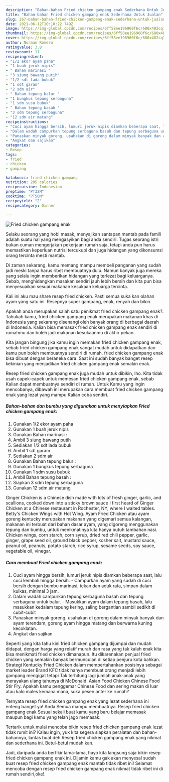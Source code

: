 ```yaml
---
description: "Bahan-bahan Fried chicken gampang enak Sederhana Untuk Jualan"
title: "Bahan-bahan Fried chicken gampang enak Sederhana Untuk Jualan"
slug: 267-bahan-bahan-fried-chicken-gampang-enak-sederhana-untuk-jualan
date: 2021-06-12T10:10:22.749Z
image: https://img-global.cpcdn.com/recipes/6ff58ee196960f6c/680x482cq70/fried-chicken-gampang-enak-foto-resep-utama.jpg
thumbnail: https://img-global.cpcdn.com/recipes/6ff58ee196960f6c/680x482cq70/fried-chicken-gampang-enak-foto-resep-utama.jpg
cover: https://img-global.cpcdn.com/recipes/6ff58ee196960f6c/680x482cq70/fried-chicken-gampang-enak-foto-resep-utama.jpg
author: Norman Romero
ratingvalue: 3.8
reviewcount: 11
recipeingredient:
- "1/2 ekor ayam paha"
- "1 buah jeruk nipis"
- " Bahan marinasi "
- "3 siung bawang putih"
- "1/2 sdt lada bubuk"
- "1 sdt garam"
- "2 sdm air"
- " Bahan tepung balur "
- "1 bungkus tepung serbaguna"
- "1 sdm susu bubuk"
- " Bahan tepung basah "
- "3 sdm tepung serbaguna"
- "12 sdm air matang"
recipeinstructions:
- "Cuci ayam hingga bersih, lumuri jeruk nipis diamkan beberapa saat, lalu cuci kembali hingga bersih. Campurkan ayam yang sudah di cuci bersih dengan bumbu marinasi, tekan dan aduk rata, simpan dalam kulkas, minimal 3 jam."
- "Dalam wadah campurkan tepung serbaguna basah dan tepung serbaguna untuk balur. Masukkan ayam dalam tepung basah, lalu masukkan kedalam tepung kering, saling bergantian sambil sedikit di cubit-cubit"
- "Panaskan minyak goreng, usahakan di goreng dalam minyak banyak dan ayam terendam, goreng ayam hingga matang dan berwarna kuning kecoklatan."
- "Angkat dan sajikan"
categories:
- Resep
tags:
- fried
- chicken
- gampang

katakunci: fried chicken gampang 
nutrition: 205 calories
recipecuisine: Indonesian
preptime: "PT32M"
cooktime: "PT50M"
recipeyield: "2"
recipecategory: Dinner

---
```



![Fried chicken gampang enak](https://img-global.cpcdn.com/recipes/6ff58ee196960f6c/680x482cq70/fried-chicken-gampang-enak-foto-resep-utama.jpg)

Selaku seorang yang hobi masak, menyajikan santapan mantab pada famili adalah suatu hal yang mengasyikan bagi anda sendiri. Tugas seorang istri bukan cuman mengerjakan pekerjaan rumah saja, tetapi anda pun harus memastikan keperluan nutrisi tercukupi dan juga hidangan yang dikonsumsi orang tercinta mesti mantab.

Di zaman  sekarang, kamu memang mampu membeli panganan yang sudah jadi meski tanpa harus ribet membuatnya dulu. Namun banyak juga mereka yang selalu ingin memberikan hidangan yang terlezat bagi keluarganya. Sebab, menghidangkan masakan sendiri jauh lebih bersih dan kita pun bisa menyesuaikan sesuai makanan kesukaan keluarga tercinta. 

Kali ini aku mau share resep fried chicken. Pasti semua suka kan olahan ayam yang satu ini. Resepnya super gampang, enak, renyah dan bikin.

Apakah anda merupakan salah satu penikmat fried chicken gampang enak?. Tahukah kamu, fried chicken gampang enak merupakan makanan khas di Indonesia yang sekarang disenangi oleh banyak orang di berbagai daerah di Indonesia. Kalian bisa memasak fried chicken gampang enak sendiri di rumahmu dan boleh jadi makanan kesukaanmu di akhir pekan.

Kita jangan bingung jika kamu ingin memakan fried chicken gampang enak, sebab fried chicken gampang enak sangat mudah untuk didapatkan dan kamu pun boleh membuatnya sendiri di rumah. fried chicken gampang enak bisa dibuat dengan beraneka cara. Saat ini sudah banyak banget resep kekinian yang menjadikan fried chicken gampang enak semakin enak.

Resep fried chicken gampang enak juga mudah untuk dibikin, lho. Kita tidak usah capek-capek untuk memesan fried chicken gampang enak, sebab Kalian dapat membuatnya sendiri di rumah. Untuk Kamu yang ingin mencobanya, dibawah ini merupakan cara membuat fried chicken gampang enak yang lezat yang mampu Kalian coba sendiri.

<!--inarticleads1-->

##### Bahan-bahan dan bumbu yang digunakan untuk menyiapkan Fried chicken gampang enak:

1. Gunakan 1/2 ekor ayam paha
1. Gunakan 1 buah jeruk nipis
1. Gunakan  Bahan marinasi :
1. Ambil 3 siung bawang putih
1. Sediakan 1/2 sdt lada bubuk
1. Ambil 1 sdt garam
1. Sediakan 2 sdm air
1. Gunakan  Bahan tepung balur :
1. Gunakan 1 bungkus tepung serbaguna
1. Gunakan 1 sdm susu bubuk
1. Ambil  Bahan tepung basah :
1. Siapkan 3 sdm tepung serbaguna
1. Gunakan 12 sdm air matang


Ginger Chicken is a Chinese dish made with lots of fresh ginger, garlic, and scallions, cooked down into a sticky brown sauce I first heard of Ginger Chicken at a Chinese restaurant in Rochester, NY, where I waited tables. Betty&#39;s Chicken Wings with Hot Wing. Ayam Fried Chicken atau ayam goreng kentucky merupakan makanan yang digemari semua kalangan, makanan ini terbuat dari bahan dasar ayam, yang digoreng menggunakan tepung dan bumbu, untuk menikmatinya kita hanya butuh tambahan nasi. Chicken wings, corn starch, corn syrup, dried red chili pepper, garlic, ginger, grape seed oil, ground black pepper, kosher salt, mustard sauce, peanut oil, peanuts, potato starch, rice syrup, sesame seeds, soy sauce, vegetable oil, vinegar. 

<!--inarticleads2-->

##### Cara membuat Fried chicken gampang enak:

1. Cuci ayam hingga bersih, lumuri jeruk nipis diamkan beberapa saat, lalu cuci kembali hingga bersih. - Campurkan ayam yang sudah di cuci bersih dengan bumbu marinasi, tekan dan aduk rata, simpan dalam kulkas, minimal 3 jam.
1. Dalam wadah campurkan tepung serbaguna basah dan tepung serbaguna untuk balur. - Masukkan ayam dalam tepung basah, lalu masukkan kedalam tepung kering, saling bergantian sambil sedikit di cubit-cubit
1. Panaskan minyak goreng, usahakan di goreng dalam minyak banyak dan ayam terendam, goreng ayam hingga matang dan berwarna kuning kecoklatan.
1. Angkat dan sajikan


Seperti yang kita tahu kini fried chicken gampang dijumpai dan mudah didapat, dengan harga yang relatif murah dan rasa yang tak kalah enak kita bisa menikmati fried chicken dimanapun. Itu dikarenakan penjual fried chicken yang semakin banyak bermunculan di setiap penjuru kota bahkan. Strategi Kentucky Fried Chicken dalam mempertahankan posisinya sebagai market leader Brand KFC tidak hanya membuat orang menjadi lebih gampang mengigat tetapi Tak terhitung lagi jumlah anak-anak yang merayakan ulang tahunya di McDonald. Asian Food Chicken Chinese Food Stir Fry. Apakah kamu penggemar Chinese Food dan sering makan di luar atau kalo males kemana mana, suka pesen anter ke rumah? 

Ternyata resep fried chicken gampang enak yang lezat sederhana ini enteng banget ya! Anda Semua mampu membuatnya. Resep fried chicken gampang enak Sesuai sekali buat kamu yang baru belajar memasak maupun bagi kamu yang telah jago memasak.

Tertarik untuk mulai mencoba bikin resep fried chicken gampang enak lezat tidak rumit ini? Kalau ingin, yuk kita segera siapkan peralatan dan bahan-bahannya, lantas buat deh Resep fried chicken gampang enak yang nikmat dan sederhana ini. Betul-betul mudah kan. 

Jadi, daripada anda berfikir lama-lama, hayo kita langsung saja bikin resep fried chicken gampang enak ini. Dijamin kamu gak akan menyesal sudah buat resep fried chicken gampang enak mantab tidak ribet ini! Selamat mencoba dengan resep fried chicken gampang enak nikmat tidak ribet ini di rumah sendiri,oke!.


